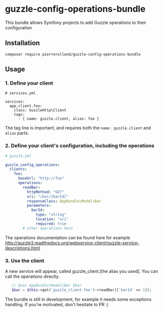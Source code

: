 # guzzle-config-operations-bundle
This bundle allows Symfony projects to add Guzzle operations to their configuration

## Installation
`composer require pierrerolland/guzzle-config-operations-bundle`

## Usage

### 1. Define your client

```ỳaml
# services.yml

services:
  app.client.foo:
    class: GuzzleHttp\Client
    tags:
      - { name: guzzle.client, alias: foo }
```
The tag line is important, and requires both the `name: guzzle.client` and `alias` parts.

### 2. Define your client's configuration, including the operations

```yaml
# guzzle.yml

guzzle_config_operations:
  clients:
    foo:
      baseUrl: "http://foo"
      operations:
        readBar:
          httpMethod: "GET"
          uri: "/bar/{barId}"
          responseClass: AppBundle\Model\Bar
          parameters:
            barId:
              type: "string"
              location: "uri"
              required: true
        # other operations here
```

The operations documentation can be found here for example http://guzzle3.readthedocs.org/webservice-client/guzzle-service-descriptions.html

### 3. Use the client

A new service will appear, called guzzle_client.[the alias you used]. You can call the operations directly.

```php
   // @var AppBundle\Model\Bar $bar
   $bar = $this->get('guzzle_client.foo')->readBar(['barId' => 1]);
```

The bundle is still in development, for example it needs some exceptions handling. If you're motivated, don't hesitate to PR :)

